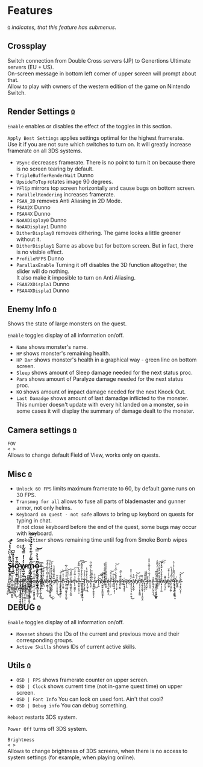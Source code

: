 # Features
`Ω` *indicates, that this feature has submenus.*
## Crossplay
Switch connection from Double Cross servers (JP) to Genertions Ultimate servers (EU + US).\
On-screen message in bottom left corner of upper screen will prompt about that.\
Allow to play with owners of the western edition of the game on Nintendo Switch.
## Render Settings `Ω`

`Enable` enables or disables the effect of the toggles in this section.

`Apply Best Settings` applies settings optimal for the highest framerate.\
Use it if you are not sure which switches to turn on. It will greatly increase framerate on all 3DS systems.

* `VSync` decreases framerate. There is no point to turn it on because there is no screen tearing by default.
* `TripleBufferRenderWait` Dunno
* `UpsideToTop` rotates image 90 degrees.
* `YFlip` mirrors top screen horizontally and cause bugs on bottom screen.
* `ParallelRendering` increases framerate.
* `FSAA_2D` removes Anti Aliasing in 2D Mode.
* `FSAA2X` Dunno
* `FSAA4X` Dunno
* `NoAADisplay0` Dunno
* `NoAADisplay1` Dunno
* `DitherDisplay0` removes dithering. The game looks a little greener without it.
* `DitherDisplay1` Same as above but for bottom screen. But in fact, there is no visible effect.
* `ProfileRFPS` Dunno
* `ParallaxEnable` Turning it off disables the 3D function altogether, the slider will do nothing.\
It also make it imposible to turn on Anti Aliasing.
* `FSAA2XDispla1` Dunno
* `FSAA4XDispla1` Dunno

## Enemy Info `Ω`
Shows the state of large monsters on the quest.

`Enable` toggles display of all information on/off.

* `Name` shows monster's name.
* `HP` shows monster's remaining health.
* `HP Bar` shows monster's health in a graphical way - green line on bottom screen.
* `Sleep` shows amount of Sleep damage needed for the next status proc.
* `Para` shows amount of Paralyze damage needed for the next status proc.
* `KO` shows amount of impact damage needed for the next Knock Out.
* `Last Damadge` shows amount of last damadge inflicted to the monster.
This number doesn't update with every hit landed on a monster, so in some cases it will display the summary of damage dealt to the monster.

## Camera settings `Ω`
`FOV`\
`< >`\
Allows to change default Field of View, works only on quests.

## Misc `Ω`
* `Unlock 60 FPS` limits maximum framerate to 60, by default game runs on 30 FPS.
* `Transmog for all` allows to fuse all parts of blademaster and gunner armor, not only helms.
* `Keyboard on quest - not safe` allows to bring up keybord on quests for typing in chat.\
If not close keyboard before the end of the quest, some bugs may occur with keyboard.
* `Smoke timer` shows remaining time until fog from Smoke Bomb wipes out.

## Ś̷̢͌̎̾͆͆̀̔̽́̌́͘͜l̴̞͔̺̔̔̽̏̆͆ơ̵̝̞͔̰̹̫͚̤͔͂̂͗͊w̷̢͖̫̗̰͐̓͗̓̿́̐̾m̷̡̙͈̙̭̮̹͚̩͔̻̹̫̩̈̍̃̃͐́͋̊̔̈́̈́̆͗͝ọ̶̧̢̻͚̞̠̼̳̱͉̻͂̈́̇̀̔̿̚͝ ̵̧͉͕̘̖̖͇̲͚̦͎̲͆

Ẹ̷͍̩͍̦̼̤̳̆̈̍̓̒͌̐̈́́͘̕͜͝ṇ̷͚̥̩̳̖̣̦̟̫̺̻̺͛͒̋͆ä̴̟̠̗̜͚̪̣͉̹̙̬́͜ͅb̶̖̊̽̓̑͛͛̂͝ĺ̶̨͓̥̬̱̜̲̹̝̬͍̘̱͂̋͗̒̄́̂͜ȩ̸̞͇͇͈͚̼̰͆́s̷̢̧̟̱̱̺͔̭̦̉̓̽ͅ ̴͈̩̎͒̈́̕͜S̴̢̻͖͙͕̳̯͉̝̩̤͇̻͗̊̎̿̆͌͐͊̇̓̍̚͝͝l̴̛̙͙͠o̷̧͉̻̹̝̜̤̫̼̬̪͈̖̥͇̔̊̈́̋̍̆̕͝w̵̢̧̠͍̬̰̥͍̘̻̗͔͌̓̾̐̈́̃͝ ̷̡̢̣̟̠̞̫̦̼̲̗̖̻̲̊̈́̐͑͐́͐̓̀̿̔͘͜M̸̧̪̪͑̈́̄́̀̆͋͂͝o̷̦̫͇͎̹̦̲̅̏͌̊͆͆͗̏̿̈́͌̔͂̕͜͠ţ̵̛̲̙͙̬̞̪͖̙̞̼̬̃̀̌̽̒̎̏̈́̓͛̐̒̕͜͜͝ͅi̴̩̮̠̪͎̳̭̠͌̓̌͒̓̎͛̆̓̾̎͑ợ̸̜̿̀͊̅̈́̂̅̄̈́̉n̵̞̞͎̞̞̠̬͍͓͋̊̅͜ͅ ̵̧̧̙͍̯̘̩̤͔̮̤̫̣͒̐̎i̷͓̮̱̙͕͕̝͚̰͈̣̋̓͐͐̋͝͝n̷̖̥͔̺̥͆̃̒̍͒ ̴̨̛̪̣͙̫͍̮͚͉͈̬̝̯̺̝͛̽͛̽̾̓̐̀͐́͆g̶̱̠͙͙̣͐̒͑͂́̏̈́̚͝a̴͎͇͉̳̥̞͉͕͍̲̬͋́͗͆͌́́͝m̶̢̝̠̲̬̻͓̏́̓̿̓̈́͗͝ͅe̴͍̼͈̘͕͎̘̜͙͂̅̉̈́̎̿̋̀͗̿̌̽͠͠.̶͇̰̜̟͕̥͔͖̤̪̺̦̰̓́̀̇̃͋̾̎̌̑̄̿̽͝͠ ̴̡̤̯͔̜͇͚͎͎͉̟̭̖͔̋̈ͅT̸̨̬̜͔̬̙̓̈́̍̍̉͑͜h̷̢̩̼̰̥̙͎̱̋́̔͊͗̃̈́̽ḙ̴͉̮̠͐̑͂̏͛͒̉̄̓̎͐͆̈́͂ ̷̧̧̱̗̺̙͕̪͓̬̬̠̗̉́̔͆͒͑͗s̷͕͎̘̔̄͂͑̀͜m̸̡̦͚̌̂͐̚͠͝͠ä̷̗̫̼͚̗̫̭̹̻̰̮͍͙́̐̏̀͠ͅḻ̵̛̲̤͐͒̂̓̓͋͊̍̈͛͊̚l̷̛͙͎̟͓̒̓͆̓̆͊̀̈̄̒̎͑̍ę̴̖̗̖͚̣̯̻̤̝̉͜ȑ̵̼̤͚͕̌̊̀͋̌̚͝ ̴̦̼̰̎͒̓̈͝ṯ̶̨̧̧̮̱̞̝̖̉ͅh̶̜̟̣̠͈̙̑̄̎͊͗̒̔͆̆̍̓͝ȩ̸̱͉̙͇̍͑̌ ̴̲̲̀̈̍̄͛̇̀͆̄̕d̶̮͍͙̘̭̥͙̍ì̸̘̩̩̭s̸̕͜ţ̴̧̨̢̤̘̖͓̤̯̹̰͓͐́̄̑̉͑͒̎͜à̸̗̩͙̪͉̲̜̿́͐n̸̘̈́̒͂͗͝ć̸̡̧̧̛̜͙͓̥̯̱͇̤̐̅͝ẽ̸̩͚͎̫̗͚̘̹͔̩͔̯̪͉̭̇̇̏,̷̡̜̥̟̰͉͎̎̆̆̌͊̊̊ ̴̱̠̬̺͍͉̈́̀͐͛̄̌͑t̶̘̔̾h̷̞̮͕̯̣́̈́́͆̔́̊̆̊̅̌͐̐̂̑e̴̬̲̣̭̘̰̺̗̼͕̗̐͐͜͜ͅ ̴̧̡̩͇̺̗͉͖͙͇͔͇̻̿̈́̓̓͂̕s̵̘̪̳͎͈̊͗͌̉̐̃̎̊̀̈́̿͌̍͘l̶͈̤̑̽̌̿͛̅̾͌̈̍̈́̕͠͠͠ȏ̷̧̟͎̗̠̖̼̤̄̾̂̑̾͂̓̽͂̌̌̔̕͠w̸̡̠̬͉̜̙̾͊̌e̵͇̦̺͗̈́̾̓̉̑̑̆ͅr̷̡̠̪̪̤͔̻̦̋̈́͆͐̉̍̓̒̏̕͘ ̴̢̱͎̯̘̟̗̻̣͖͚̐̈́́́͆̿͐̾͐͐̇̆̓̕ţ̶̝͎̩̭͓͍̞̞͈̜͇̣̯͑̕ḧ̷̻̱̥͇́ę̴̖̤̭̟̪͔̥̊̃̇̊̌͘͝ͅ ̷̩͈͖̗̋̍̓m̵̨̘̟̏͑̈͛̉̓̆̾͌̄͝ỏ̴̰̣̰̖̎n̵͎̠͂̍̄̀s̸̨̡͔̳͈̫̮͔̬͖͈̘̟͓̱̽͋̾̔̕͝t̶̡̨͖̹̠͎̫͙̖̟̞̰̠̘̲̓̋́͌̕͠͝ȩ̴̢͕̠̙͔̳̖͓͎͕̭̦̝̀͊͐̇͛́̆̚͘r̸̨͔̹̙̪͎̫̊̅͂̆̓̔̊̆̓.̸̝̬͍̠̺̯̖̬͓̱̳̘͊̓͒̔̒̌̒̈̇̔̕͜͝ͅ

## DEBUG `Ω`

`Enable` toggles display of all information on/off.

* `Moveset` shows the IDs of the current and previous move and their corresponding groups.
* `Active Skills` shows IDs of current active skills.


## Utils `Ω`
* `OSD | FPS` shows framerate counter on upper screen.
* `OSD | Clock` shows current time (not in-game quest time) on upper screen.
* `OSD | Font Info` You can look on used font. Ain't that cool?
* `OSD | Debug info` You can debug something.

`Reboot` restarts 3DS system.

`Power Off` turns off 3DS system.

`Brightness`\
`< >`\
Allows to change brightness of 3DS screens, when there is no access to system settings (for example, when playing online).
